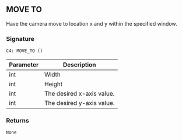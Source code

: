 ## MOVE TO

Have the camera move to location x and y within the specified window.


### Signature

`C4: MOVE_TO ()`


| Parameter | Description |
| --- | --- |
| int | Width |
| int | Height |
| int | The desired  x-axis value. |
| int | The desired  y-axis value. |


### Returns

`None`